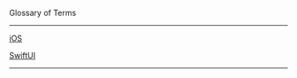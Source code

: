 Glossary of Terms

- - - -

[iOS](https://developer.apple.com/ios/)

[SwiftUI](https://developer.apple.com/xcode/swiftui/)

- - - -

